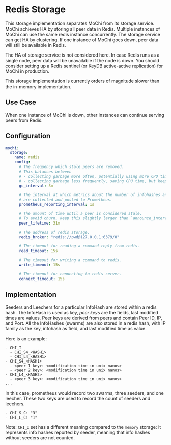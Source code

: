 # Redis Storage

This storage implementation separates MoChi from its storage service. MoChi achieves HA by storing all peer data in
Redis. Multiple instances of MoChi can use the same redis instance concurrently. The storage service can get HA by
clustering. If one instance of MoChi goes down, peer data will still be available in Redis.

The HA of storage service is not considered here. In case Redis runs as a single node, peer data will be unavailable if
the node is down. You should consider setting up a Redis sentinel (or KeyDB active-active replication) for MoChi in
production.

This storage implementation is currently orders of magnitude slower than the in-memory implementation.

## Use Case

When one instance of MoChi is down, other instances can continue serving peers from Redis.

## Configuration

```yaml
mochi:
  storage:
    name: redis
    config:
      # The frequency which stale peers are removed.
      # This balances between
      # - collecting garbage more often, potentially using more CPU time, but potentially using less memory (lower value)
      # - collecting garbage less frequently, saving CPU time, but keeping old peers long, thus using more memory (higher value).
      gc_interval: 3m

      # The interval at which metrics about the number of infohashes and peers
      # are collected and posted to Prometheus.
      prometheus_reporting_interval: 1s

      # The amount of time until a peer is considered stale.
      # To avoid churn, keep this slightly larger than `announce_interval`
      peer_lifetime: 31m

      # The address of redis storage.
      redis_broker: "redis://pwd@127.0.0.1:6379/0"

      # The timeout for reading a command reply from redis.
      read_timeout: 15s

      # The timeout for writing a command to redis.
      write_timeout: 15s

      # The timeout for connecting to redis server.
      connect_timeout: 15s
```

## Implementation

Seeders and Leechers for a particular InfoHash are stored within a redis hash. The InfoHash is used as key, _peer keys_
are the fields, last modified times are values. Peer keys are derived from peers and contain Peer ID, IP, and Port. All
the InfoHashes (swarms) are also stored in a redis hash, with IP family as the key, infohash as field, and last modified
time as value.

Here is an example:

```
- CHI_I
  - CHI_S4_<HASH1>
  - CHI_L4_<HASH1>
- CHI_S4_<HASH1>
  - <peer 1 key>: <modification time in unix nanos>
  - <peer 2 key>: <modification time in unix nanos>
- CHI_L4_<HASH2>
  - <peer 3 key>: <modification time in unix nanos>
...
```

In this case, prometheus would record two swarms, three seeders, and one leecher. These two keys
are used to record the count of seeders and leechers.

```
- CHI_S_C: "3"
- CHI_L_C: "1"
```

Note: `CHI_I` set has a different meaning compared to the `memory` storage:
It represents info hashes reported by seeder, meaning that info hashes without seeders are not counted.

